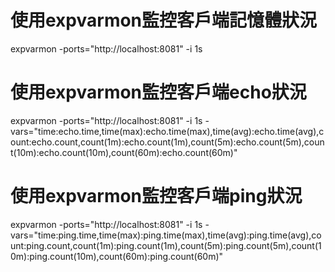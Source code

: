 # 使用expvarmon監控客戶端記憶體狀況
expvarmon -ports="http://localhost:8081" -i 1s

# 使用expvarmon監控客戶端echo狀況
expvarmon -ports="http://localhost:8081" -i 1s -vars="time:echo.time,time(max):echo.time(max),time(avg):echo.time(avg),count:echo.count,count(1m):echo.count(1m),count(5m):echo.count(5m),count(10m):echo.count(10m),count(60m):echo.count(60m)"

# 使用expvarmon監控客戶端ping狀況
expvarmon -ports="http://localhost:8081" -i 1s -vars="time:ping.time,time(max):ping.time(max),time(avg):ping.time(avg),count:ping.count,count(1m):ping.count(1m),count(5m):ping.count(5m),count(10m):ping.count(10m),count(60m):ping.count(60m)"